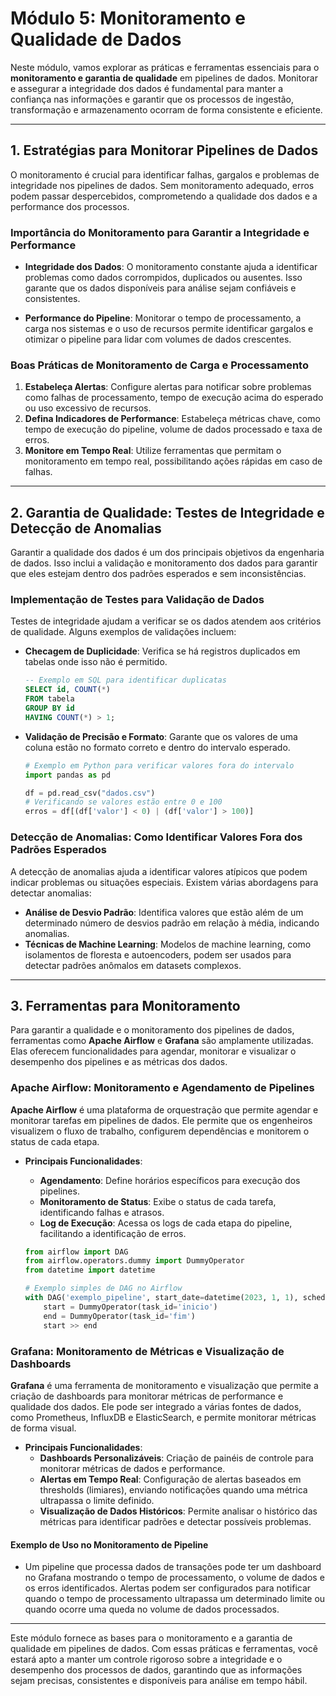 # Módulo 5: Monitoramento e Qualidade de Dados

Neste módulo, vamos explorar as práticas e ferramentas essenciais para o **monitoramento e garantia de qualidade** em pipelines de dados. Monitorar e assegurar a integridade dos dados é fundamental para manter a confiança nas informações e garantir que os processos de ingestão, transformação e armazenamento ocorram de forma consistente e eficiente.

---

## 1. Estratégias para Monitorar Pipelines de Dados

O monitoramento é crucial para identificar falhas, gargalos e problemas de integridade nos pipelines de dados. Sem monitoramento adequado, erros podem passar despercebidos, comprometendo a qualidade dos dados e a performance dos processos.

### Importância do Monitoramento para Garantir a Integridade e Performance

- **Integridade dos Dados**: O monitoramento constante ajuda a identificar problemas como dados corrompidos, duplicados ou ausentes. Isso garante que os dados disponíveis para análise sejam confiáveis e consistentes.
  
- **Performance do Pipeline**: Monitorar o tempo de processamento, a carga nos sistemas e o uso de recursos permite identificar gargalos e otimizar o pipeline para lidar com volumes de dados crescentes.

### Boas Práticas de Monitoramento de Carga e Processamento

1. **Estabeleça Alertas**: Configure alertas para notificar sobre problemas como falhas de processamento, tempo de execução acima do esperado ou uso excessivo de recursos.
2. **Defina Indicadores de Performance**: Estabeleça métricas chave, como tempo de execução do pipeline, volume de dados processado e taxa de erros.
3. **Monitore em Tempo Real**: Utilize ferramentas que permitam o monitoramento em tempo real, possibilitando ações rápidas em caso de falhas.

---

## 2. Garantia de Qualidade: Testes de Integridade e Detecção de Anomalias

Garantir a qualidade dos dados é um dos principais objetivos da engenharia de dados. Isso inclui a validação e monitoramento dos dados para garantir que eles estejam dentro dos padrões esperados e sem inconsistências.

### Implementação de Testes para Validação de Dados

Testes de integridade ajudam a verificar se os dados atendem aos critérios de qualidade. Alguns exemplos de validações incluem:

- **Checagem de Duplicidade**: Verifica se há registros duplicados em tabelas onde isso não é permitido.
  ```sql
  -- Exemplo em SQL para identificar duplicatas
  SELECT id, COUNT(*) 
  FROM tabela 
  GROUP BY id 
  HAVING COUNT(*) > 1;
  ```

- **Validação de Precisão e Formato**: Garante que os valores de uma coluna estão no formato correto e dentro do intervalo esperado.
  ```python
  # Exemplo em Python para verificar valores fora do intervalo
  import pandas as pd

  df = pd.read_csv("dados.csv")
  # Verificando se valores estão entre 0 e 100
  erros = df[(df['valor'] < 0) | (df['valor'] > 100)]
  ```

### Detecção de Anomalias: Como Identificar Valores Fora dos Padrões Esperados

A detecção de anomalias ajuda a identificar valores atípicos que podem indicar problemas ou situações especiais. Existem várias abordagens para detectar anomalias:

- **Análise de Desvio Padrão**: Identifica valores que estão além de um determinado número de desvios padrão em relação à média, indicando anomalias.
- **Técnicas de Machine Learning**: Modelos de machine learning, como isolamentos de floresta e autoencoders, podem ser usados para detectar padrões anômalos em datasets complexos.

---

## 3. Ferramentas para Monitoramento

Para garantir a qualidade e o monitoramento dos pipelines de dados, ferramentas como **Apache Airflow** e **Grafana** são amplamente utilizadas. Elas oferecem funcionalidades para agendar, monitorar e visualizar o desempenho dos pipelines e as métricas dos dados.

### Apache Airflow: Monitoramento e Agendamento de Pipelines

**Apache Airflow** é uma plataforma de orquestração que permite agendar e monitorar tarefas em pipelines de dados. Ele permite que os engenheiros visualizem o fluxo de trabalho, configurem dependências e monitorem o status de cada etapa.

- **Principais Funcionalidades**:
  - **Agendamento**: Define horários específicos para execução dos pipelines.
  - **Monitoramento de Status**: Exibe o status de cada tarefa, identificando falhas e atrasos.
  - **Log de Execução**: Acessa os logs de cada etapa do pipeline, facilitando a identificação de erros.
  
  ```python
  from airflow import DAG
  from airflow.operators.dummy import DummyOperator
  from datetime import datetime

  # Exemplo simples de DAG no Airflow
  with DAG('exemplo_pipeline', start_date=datetime(2023, 1, 1), schedule_interval='@daily') as dag:
      start = DummyOperator(task_id='inicio')
      end = DummyOperator(task_id='fim')
      start >> end
  ```

### Grafana: Monitoramento de Métricas e Visualização de Dashboards

**Grafana** é uma ferramenta de monitoramento e visualização que permite a criação de dashboards para monitorar métricas de performance e qualidade dos dados. Ele pode ser integrado a várias fontes de dados, como Prometheus, InfluxDB e ElasticSearch, e permite monitorar métricas de forma visual.

- **Principais Funcionalidades**:
  - **Dashboards Personalizáveis**: Criação de painéis de controle para monitorar métricas de dados e performance.
  - **Alertas em Tempo Real**: Configuração de alertas baseados em thresholds (limiares), enviando notificações quando uma métrica ultrapassa o limite definido.
  - **Visualização de Dados Históricos**: Permite analisar o histórico das métricas para identificar padrões e detectar possíveis problemas.

#### Exemplo de Uso no Monitoramento de Pipeline

- Um pipeline que processa dados de transações pode ter um dashboard no Grafana mostrando o tempo de processamento, o volume de dados e os erros identificados. Alertas podem ser configurados para notificar quando o tempo de processamento ultrapassa um determinado limite ou quando ocorre uma queda no volume de dados processados.

---

Este módulo fornece as bases para o monitoramento e a garantia de qualidade em pipelines de dados. Com essas práticas e ferramentas, você estará apto a manter um controle rigoroso sobre a integridade e o desempenho dos processos de dados, garantindo que as informações sejam precisas, consistentes e disponíveis para análise em tempo hábil.